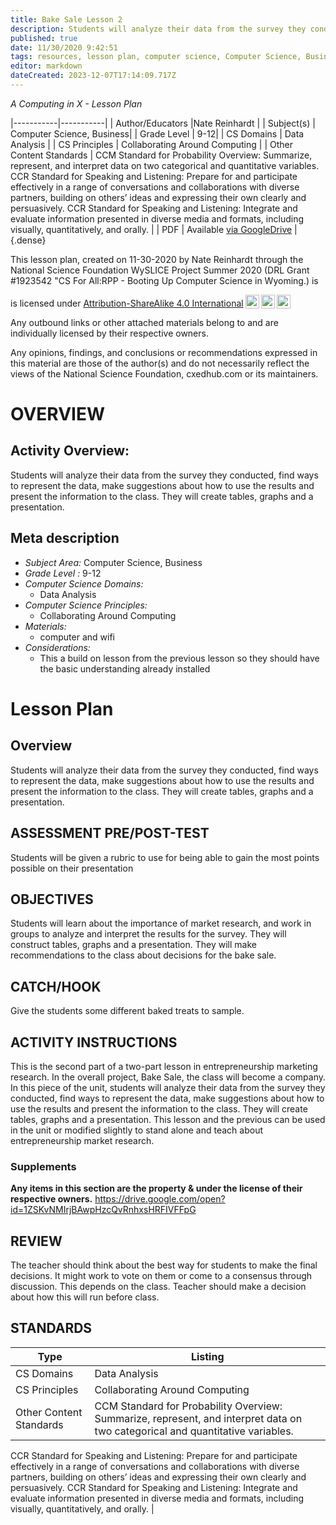```yaml
---
title: Bake Sale Lesson 2
description: Students will analyze their data from the survey they conducted, find ways to represent the data, make suggestions about how to use the results and present the information to the class. They will create tables, graphs and a presentation.
published: true
date: 11/30/2020 9:42:51
tags: resources, lesson plan, computer science, Computer Science, Business 
editor: markdown
dateCreated: 2023-12-07T17:14:09.717Z
---
```

*A Computing in X - Lesson Plan*

|-----------|-----------|
| Author/Educators |Nate Reinhardt |
| Subject(s) | Computer Science, Business|
| Grade Level | 9-12|
| CS Domains | Data Analysis |
| CS Principles | Collaborating Around Computing |
| Other Content Standards | CCM Standard for Probability Overview: Summarize, represent, and interpret data on two categorical and quantitative variables.
CCR Standard for Speaking and Listening: Prepare for and participate effectively in a range of conversations and collaborations with diverse partners, building on others’ ideas and expressing their own clearly and persuasively.
CCR Standard for Speaking and Listening: Integrate and evaluate information presented in diverse media and formats, including visually, quantitatively, and orally. | 
| PDF | Available [via GoogleDrive](https://drive.google.com/open?id=1aRL5dO3XOvaS21yPDHTpOMGiA8SqYS6Z) |
{.dense}






This lesson plan, created on 11-30-2020 by Nate Reinhardt through the National Science Foundation WySLICE Project Summer 2020 (DRL Grant #1923542 "CS For All:RPP - Booting Up Computer Science in Wyoming.) is  <p xmlns:cc="http://creativecommons.org/ns#" >  is licensed under <a href="http://creativecommons.org/licenses/by-sa/4.0/?ref=chooser-v1" target="_blank" rel="license noopener noreferrer" style="display:inline-block;">Attribution-ShareAlike 4.0 International<img style="height:22px!important;margin-left:3px;vertical-align:text-bottom;" src="https://mirrors.creativecommons.org/presskit/icons/cc.svg?ref=chooser-v1"><img style="height:22px!important;margin-left:3px;vertical-align:text-bottom;" src="https://mirrors.creativecommons.org/presskit/icons/by.svg?ref=chooser-v1"><img style="height:22px!important;margin-left:3px;vertical-align:text-bottom;" src="https://mirrors.creativecommons.org/presskit/icons/sa.svg?ref=chooser-v1"></a></p>


Any outbound links or other attached materials belong to and are individually licensed by their respective owners. 


Any opinions, findings, and conclusions or recommendations expressed in this material are those of the author(s) and do not necessarily reflect the views of the National Science Foundation, cxedhub.com or its maintainers.


# OVERVIEW
## Activity Overview:  
Students will analyze their data from the survey they conducted, find ways to represent the data, make suggestions about how to use the results and present the information to the class. They will create tables, graphs and a presentation.
## Meta description
+ *Subject Area:* Computer Science, Business 
+ *Grade Level :* 9-12 
+ *Computer Science Domains:*
   + Data Analysis
+ *Computer Science Principles:*
   + Collaborating Around Computing
+ *Materials:* 
   + computer and wifi
+ *Considerations:*
   + This a build on lesson from the previous lesson so they should have the basic understanding already installed


# Lesson Plan
## Overview
Students will analyze their data from the survey they conducted, find ways to represent the data, make suggestions about how to use the results and present the information to the class. They will create tables, graphs and a presentation.
## ASSESSMENT PRE/POST-TEST
Students will be given a rubric to use for being able to gain the most points possible on their presentation
## OBJECTIVES
Students will learn about the importance of market research, and work in groups to analyze and interpret the results for the survey. They will construct tables, graphs and a presentation. They will make recommendations to the class about decisions for the bake sale.


## CATCH/HOOK
Give the students some different baked treats to sample.


## ACTIVITY INSTRUCTIONS
This is the second part of a two-part lesson in entrepreneurship marketing research. In the overall project, Bake Sale, the class will become a company. In this piece of the unit, students will analyze their data from the survey they conducted, find ways to represent the data, make suggestions about how to use the results and present the information to the class. They will create tables, graphs and a presentation. This lesson and the previous can be used in the unit or modified slightly to stand alone and teach about entrepreneurship market research.


### Supplements
**Any items in this section are the property & under the license of their respective owners.**
https://drive.google.com/open?id=1ZSKvNMIrjBAwpHzcQvRnhxsHRFIVFFpG




## REVIEW
The teacher should think about the best way for students to make the final decisions.  It might work to vote on them or come to a consensus through discussion. This depends on the class. Teacher should make a decision about how this will run before class.
## STANDARDS        
| Type | Listing | 
|-----------|-----------|
| CS Domains  | Data Analysis|
| CS Principles   | Collaborating Around Computing|
| Other Content Standards | CCM Standard for Probability Overview: Summarize, represent, and interpret data on two categorical and quantitative variables.
CCR Standard for Speaking and Listening: Prepare for and participate effectively in a range of conversations and collaborations with diverse partners, building on others’ ideas and expressing their own clearly and persuasively.
CCR Standard for Speaking and Listening: Integrate and evaluate information presented in diverse media and formats, including visually, quantitatively, and orally.  |